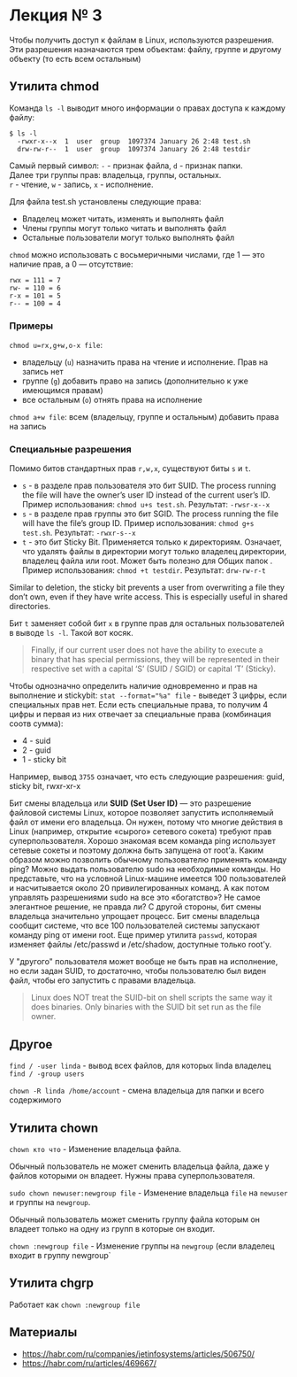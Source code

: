 # Лекция № 3

Чтобы получить доступ к файлам в Linux, используются разрешения. Эти разрешения назначаются трем объектам: файлу, группе и другому объекту (то есть всем остальным)

## Утилита chmod

Команда `ls -l` выводит много информации о правах доступа к каждому файлу:

```
$ ls -l
  -rwxr-x--x  1  user  group  1097374 January 26 2:48 test.sh
  drw-rw-r--  1  user  group  1097374 January 26 2:48 testdir
```

Самый первый символ: `-` - признак файла, `d` - признак папки.  
Далее три группы прав: владельца, группы, остальных.  
`r` - чтение, `w` - запись, `x` - исполнение.

Для файла test.sh установлены следующие права:
- Владелец может читать, изменять и выполнять файл
- Члены группы могут только читать и выполнять файл
- Остальные пользователи могут только выполнять файл
  
`chmod` можно использовать с восьмеричными числами, где 1 — это наличие прав, а 0 — отсутствие:

```
rwx = 111 = 7
rw- = 110 = 6
r-x = 101 = 5
r-- = 100 = 4
```

### Примеры

`chmod u=rx,g+w,o-x file`: 
- владельцу (`u`) назначить права на чтение и исполнение. Прав на запись нет
- группе (`g`) добавить право на запись (дополнительно к уже имеющимся правам)
- все остальным (`o`) отнять права на исполнение

`chmod a+w file`: всем (владельцу, группе и остальным) добавить права на запись

### Специальные разрешения

Помимо битов стандартных прав `r,w,x`, существуют биты `s` и `t`.

- `s` - в разделе прав пользователя это бит SUID. The process running the file will have the owner’s user ID instead of the current user’s ID. Пример использования: `chmod u+s test.sh`. Результат: `-rwsr-x--x`
- `s` - в разделе прав группы это бит SGID. The process running the file will have the file’s group ID. Пример использования: `chmod g+s test.sh`. Результат: `-rwxr-s--x`
- `t` - это бит Sticky Bit. Применяется только к директориям. Означает, что удалять файлы в директории могут только владелец директории, владелец файла или root. Может быть полезно для Общих папок . Пример использования: `chmod +t testdir`. Результат: `drw-rw-r-t`

Similar to deletion, the sticky bit prevents a user from overwriting a file they don’t own, even if they have write access. This is especially useful in shared directories.

Бит `t` заменяет собой бит `x` в группе прав для остальных пользователей в выводе `ls -l`. Такой вот косяк. 

> Finally, if our current user does not have the ability to execute a binary that has special permissions, they will be represented in their respective set with a capital ‘S’ (SUID / SGID) or capital ‘T’ (Sticky).

Чтобы однозначно определить наличие одновременно и прав на выполнение и stickybit:
`stat --format="%a" file` - выведет 3 цифры, если специальных прав нет. Если есть специальные права, то получим 4 цифры и первая из них отвечает за специальные права (комбинация соотв сумма):
- 4 - suid
- 2 - guid
- 1 - sticky bit

Например, вывод `3755` означает, что есть следующие разрешения: guid, sticky bit, rwxr-xr-x

Бит смены владельца или **SUID (Set User ID)** — это разрешение файловой системы Linux, которое позволяет запустить исполняемый файл от имени его владельца. Он нужен, потому что многие действия в Linux (например, открытие «сырого» сетевого сокета) требуют прав суперпользователя. Хорошо знакомая всем команда ping использует сетевые сокеты и поэтому должна быть запущена от root’а. Каким образом можно позволить обычному пользователю применять команду ping? Можно выдать пользователю sudo на необходимые команды. Но представьте, что на условной Linux-машине имеется 100 пользователей и насчитывается около 20 привилегированных команд. А как потом управлять разрешениями sudo на все это «богатство»? Не самое элегантное решение, не правда ли? С другой стороны, бит смены владельца значительно упрощает процесс. Бит смены владельца сообщит системе, что все 100 пользователей системы запускают команду ping от имени root. Еще пример утилита `passwd`, которая изменяет файлы /etc/passwd и /etc/shadow, доступные только root'у.

У "другого" пользователя может вообще не быть прав на исполнение, но если задан SUID, то достаточно, чтобы пользователю был виден файл, чтобы его запустить с правами владельца.

> Linux does NOT treat the SUID-bit on shell scripts the same way it does binaries. Only binaries with the SUID bit set run as the file owner.

## Другое

`find / -user linda` - вывод всех файлов, для которых linda владелец
`find / -group users`

`chown -R linda /home/account` - смена владельца для папки и всего содержимого

## Утилита chown

`chown кто что` - Изменение владельца файла. 

Обычный пользователь не может сменить владельца файла, даже у файлов которыми он владеет. Нужны права суперпользователя.

`sudo chown newuser:newgroup file` - Изменение владельца `file` на `newuser` и группы на `newgroup`.

Обычный пользователь может сменить группу файла которым он владеет только на одну из групп в которые он входит.

`chown :newgroup file` - Изменение группы на `newgroup` (если владелец входит в группу newgroup`

## Утилита chgrp

Работает как `chown :newgroup file`

## Материалы

- https://habr.com/ru/companies/jetinfosystems/articles/506750/
- https://habr.com/ru/articles/469667/

